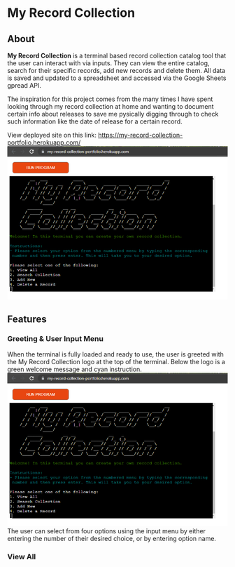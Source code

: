 # My Record Collection
## About
**My Record Collection** is a terminal based record collection catalog tool that the user can interact with via inputs. They can view the entire catalog, search for their specific records, add new records and delete them. All data is saved and updated to a spreadsheet and accessed via the Google Sheets gpread API.

The inspiration for this project comes from the many times I have spent looking through my record collection at home and wanting to document certain info about releases to save me pysically digging through to check such information like the date of release for a certain record.

View deployed site on this link: https://my-record-collection-portfolio.herokuapp.com/
![landing_page](assets/images/MRC_Landing_Page.png)

## Features
### Greeting & User Input Menu
When the terminal is fully loaded and ready to use, the user is greeted with the My Record Collection logo at the top of the terminal. Below the logo is a green welcome message and cyan instruction.
![landing_page](assets/images/MRC_Landing_Page.png)
The user can select from four options using the input menu by either entering the number of their desired choice, or by entering option name.

### View All

